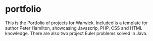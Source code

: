 # portfolio

This is the Portfolio of projects for Warwick.
Included is a template for author Peter Hamilton, showcasing Javascrip, PHP, CSS and HTML knowledge.
There are also two project Euler problems solved in Java. 


